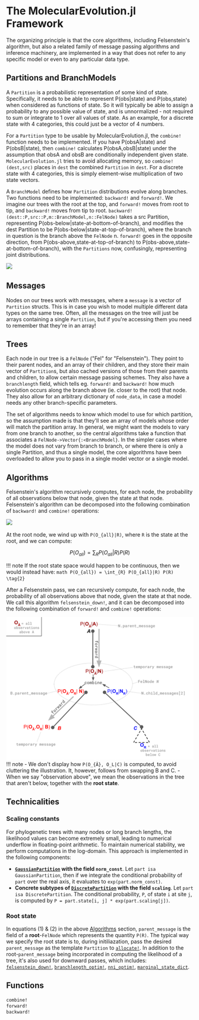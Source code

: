 # The MolecularEvolution.jl Framework

The organizing principle is that the core algorithms, including Felsenstein's algorithm, but also a related family of message passing algorithms and inference machinery, are implemented in a way that does not refer to any specific model or even to any particular data type.

## Partitions and BranchModels

A ```Partition``` is a probabilistic representation of some kind of state. Specifically, it needs to be able to represent P(obs|state) and P(obs,state) when considered as functions of state. So it will typically be able to assign a probability to any possible value of state, and is unnormalized - not required to sum or integrate to 1 over all values of state. As an example, for a discrete state with 4 categories, this could just be a vector of 4 numbers.

For a ```Partition``` type to be usable by MolecularEvolution.jl, the ```combine!``` function needs to be implemented. If you have P(obsA|state) and P(obsB|state), then ```combine!``` calculates P(obsA,obsB|state) under the assumption that obsA and obsB are conditionally independent given state. ```MolecularEvolution.jl``` tries to avoid allocating memory, so ```combine!(dest,src)``` places in ```dest``` the combined ```Partition``` in ```dest```. For a discrete state with 4 categories, this is simply element-wise multiplication of two state vectors.

A ```BranchModel``` defines how ```Partition``` distributions evolve along branches. Two functions need to be implemented: ```backward!``` and ```forward!```. We imagine our trees with the root at the top, and ```forward!``` moves from root to tip, and ```backward!``` moves from tip to root. ```backward!(dest::P,src::P,m::BranchModel,n::FelNode)``` takes a src Partition, representing P(obs-below|state-at-bottom-of-branch), and modifies the dest Partition to be P(obs-below|state-at-top-of-branch), where the branch in question is the branch above the ```FelNode``` n. ```forward!``` goes in the opposite direction, from P(obs-above,state-at-top-of-branch) to P(obs-above,state-at-bottom-of-branch), with the ```Partitions``` now, confusingly, representing joint distributions.

![](figures/directions.svg)

## Messages

Nodes on our trees work with messages, where a ```message``` is a vector of ```Partition``` structs. This is in case you wish to model multiple different data types on the same tree. Often, all the messages on the tree will just be arrays containing a single ```Partition```, but if you're accessing them you need to remember that they're in an array!

## Trees

Each node in our tree is a ```FelNode``` ("Fel" for "Felsenstein"). They point to their parent nodes, and an array of their children, and they store their main vector of ```Partition```s, but also cached versions of those from their parents and children, to allow certain message passing schemes. They also have a ```branchlength``` field, which tells eg. ```forward!``` and ```backward!``` how much evolution occurs along the branch above (ie. closer to the root) that node. They also allow for an arbitrary dictionary of ```node_data```, in case a model needs any other branch-specific parameters.

The set of algorithms needs to know which model to use for which partition, so the assumption made is that they'll see an array of models whose order will match the partition array. In general, we might want the models to vary from one branch to another, so the central algorithms take a function that associates a ```FelNode->Vector{:<BranchModel}```. In the simpler cases where the model does not vary from branch to branch, or where there is only a single Partition, and thus a single model, the core algorithms have been overloaded to allow you to pass in a single model vector or a single model.

## Algorithms

Felsenstein's algorithm recursively computes, for each node, the probability of all observations below that node, given the state at that node. Felsenstein's algorithm can be decomposed into the following combination of `backward!` and `combine!` operations:

![](figures/FelsensteinRecursion.svg)

At the root node, we wind up with ``P(O_{all}|R)``, where ``R`` is the state at the root, and we can compute:

```math
P(O_{all}) = \sum_{R} P(O_{all}|R) P(R) \tag{1}
```

!!! note
    If the root state space would happen to be continuous, then we would instead have:
    ```math
    P(O_{all}) = \int_{R} P(O_{all}|R) P(R) \tag{2}
    ```

After a Felsenstein pass, we can recursively compute, for each node, the probability of all observations above that node, given the state at that node. We call this algorithm `felsenstein_down!`, and it can be decomposed into the following combination of `forward!` and `combine!` operations:

![](figures/FelsensteinDownRecursion.svg)
!!! note
    - We don't display how ``P(O_{Â}, O_L|C)`` is computed, to avoid cluttering the illustration. It, however, follows from swapping B and C.
    - When we say "observation above", we mean the observations in the tree that aren't below, together with the **root state**.

## Technicalities

### Scaling constants

For phylogenetic trees with many nodes or long branch lengths, the likelihood values can become extremely small, leading to numerical underflow in floating-point arithmetic. To maintain numerical stability, we perform computations in the log-domain. This approach is implemented in the following components:

- **[`GaussianPartition`](@ref) with the field `norm_const`**. Let `part isa GaussianPartition`, then if we integrate the conditional probability of `part` over the real axis, it evaluates to `exp(part.norm_const)`.
- **Concrete subtypes of [`DiscretePartition`](@ref) with the field `scaling`**. Let `part isa DiscretePartition`. The
  conditional probability, `P`, of state `i` at site `j`, is computed by `P = part.state[i, j] * exp(part.scaling[j])`.


### Root state

In equations (1) & (2) in the above [Algorithms](@ref) section, `parent_message` is the field of a **root**-`FelNode` which
represents the quantity `P(R)`. The typical way we specify the root state is to, during initiliazation, pass the desired `parent_message` as the template `Partition` to [`allocate!`](@ref).
In addition to the root-`parent_message` being incorporated in computing the likelihood of a tree,
it's also used for downward passes, which includes: [`felsenstein_down!`](@ref), [`branchlength_optim!`](@ref), [`nni_optim!`](@ref), [`marginal_state_dict`](@ref).

## Functions

```@docs
combine!
forward!
backward!
```
